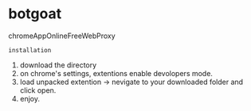 # botgoat
chromeAppOnlineFreeWebProxy

    installation


  1) download the directory
  2) on chrome's settings, extentions enable devolopers mode.
  3) load unpacked extention -> nevigate to your downloaded folder and click open.
  4) enjoy.

